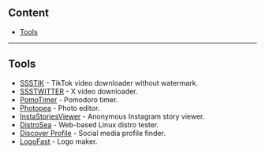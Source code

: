 ## Content

- [Tools](#tools)

---

## Tools

- [SSSTIK](https://ssstik.io/) - TikTok video downloader without watermark.
- [SSSTWITTER](https://ssstwitter.com/) - X video downloader.
- [PomoTimer](https://pomotimer.io/) - Pomodoro timer.
- [Photopea](https://www.photopea.com/) - Photo editor.
- [InstaStoriesViewer](https://insta-stories-viewer.com/) - Anonymous Instagram story viewer.
- [DistroSea](https://distrosea.com/) - Web-based Linux distro tester.
- [Discover Profile](https://discoverprofile.com/) - Social media profile finder.
- [LogoFast](https://shipfa.st/tools/logo-fast) - Logo maker.
